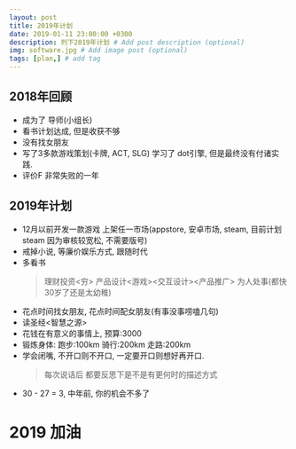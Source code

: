 ```yaml
---
layout: post
title: 2019年计划
date: 2019-01-11 23:00:00 +0300
description: 列下2019年计划 # Add post description (optional)
img: software.jpg # Add image post (optional)
tags: [plan,] # add tag
---
```


## 2018年回顾
  * 成为了 导师(小组长)
  * 看书计划达成, 但是收获不够
  * 没有找女朋友
  * 写了3多款游戏策划(卡牌, ACT, SLG) 学习了 dot引擎, 但是最终没有付诸实践.
  * 评价F 非常失败的一年

## 2019年计划
  * 12月以前开发一款游戏 上架任一市场(appstore, 安卓市场, steam, 目前计划steam 因为审核较宽松, 不需要版号)
  * 戒掉小说, 等廉价娱乐方式, 跟随时代
  * 多看书
    > 理财投资<穷>
    > 产品设计<游戏><交互设计><产品推广>
    > 为人处事(都快30岁了还是太幼稚)
  * 花点时间找女朋友, 花点时间配女朋友(有事没事唠嗑几句)
  * 读圣经<智慧之源>
  * 花钱在有意义的事情上, 预算:3000
  * 锻炼身体:
      跑步:100km
      骑行:200km
      走路:200km
  * 学会闭嘴, 不开口则不开口, 一定要开口则想好再开口.
    > 每次说话后 都要反思下是不是有更何时的描述方式
  * 30 - 27 = 3, 中年前, 你的机会不多了
# 2019 加油
